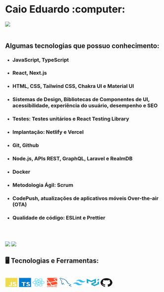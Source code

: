   <div  style="display:flex flex-direction: row;">
    <h1 style="font-size:32px"> Caio Eduardo :computer: </h1>
    <a href="https://www.linkedin.com/in/caio-eduardo-ireno-84941a142/" target="_blank"><img src="https://img.shields.io/badge/-LinkedIn-%230077B5?style=for-the-badge&logo=linkedin&logoColor=white" target="_blank"></a> 
  </div>
  <br>
  <h2>Algumas tecnologias que possuo conhecimento:</h2>
<ul>
  <li><h3>JavaScript, TypeScript</h3></li>
  <li><h3>React, Next.js</h3></li>
  <li><h3>HTML, CSS, Tailwind CSS, Chakra UI e Material UI</h3></li>
  <li><h3>Sistemas de Design, Bibliotecas de Componentes de UI, acessibilidade, experiência do usuário, desempenho e SEO</h3></li>
  <li><h3>Testes: Testes unitários e React Testing Library</h3></li>
  <li><h3>Implantação: Netlify e Vercel</h3></li>
  <li><h3>Git, Github</h3></li>
  <li><h3>Node.js, APIs REST, GraphQL, Laravel e RealmDB</h3></li>
  <li><h3>Docker</h3></li>
  <li><h3>Metodologia Ágil: Scrum</h3></li>
  <li><h3>CodePush, atualizações de aplicativos móveis Over-the-air (OTA)</h3></li>
  <li><h3>Qualidade de código: ESLint e Prettier</h3></li>
</ul>

 <br>
  <br>
  <br>
  <img height="180em" src="https://github-readme-stats.vercel.app/api?username=caio-ireno&show_icons=true&theme=tokyonight"/>
  <img height="180em" src="https://github-readme-stats.vercel.app/api/top-langs/?username=caio-ireno&layout=compact&langs_count=6&theme=tokyonight&text_color=FFFFFF"/>
  </a>

## 🖥️ Tecnologias e Ferramentas:

<div style="display: inline_block"><br>
  <img align="center" alt="Caio-Js" height="30" width="40" src="https://raw.githubusercontent.com/devicons/devicon/master/icons/javascript/javascript-plain.svg">
  <img align="center" alt="Caio-Ts" height="30" width="40" src="https://raw.githubusercontent.com/devicons/devicon/master/icons/typescript/typescript-plain.svg">
  <img align="center" alt="Caio-React" height="30" width="40" src="https://raw.githubusercontent.com/devicons/devicon/master/icons/react/react-original.svg">
  <img align="center" alt="Caio-Laravel" height="30" width="40" src="https://raw.githubusercontent.com/devicons/devicon/1119b9f84c0290e0f0b38982099a2bd027a48bf1/icons/laravel/laravel-plain-wordmark.svg">
  <img align="center" alt="Caio-MySql" height="30" width="40" src="https://raw.githubusercontent.com/devicons/devicon/1119b9f84c0290e0f0b38982099a2bd027a48bf1/icons/mysql/mysql-original.svg">

  <img align="center" alt="Caio-Tailwindcss" height="30" width="40" src="https://raw.githubusercontent.com/devicons/devicon/1119b9f84c0290e0f0b38982099a2bd027a48bf1/icons/tailwindcss/tailwindcss-plain.svg">
  <img align="center" alt="Caio-materialui" height="30" width="40" src="https://raw.githubusercontent.com/devicons/devicon/1119b9f84c0290e0f0b38982099a2bd027a48bf1/icons/materialui/materialui-plain.svg">
  <img align="center" alt="Caio-GitHub" height="30" width="40" src="https://raw.githubusercontent.com/devicons/devicon/master/icons/github/github-original.svg">
</div>

